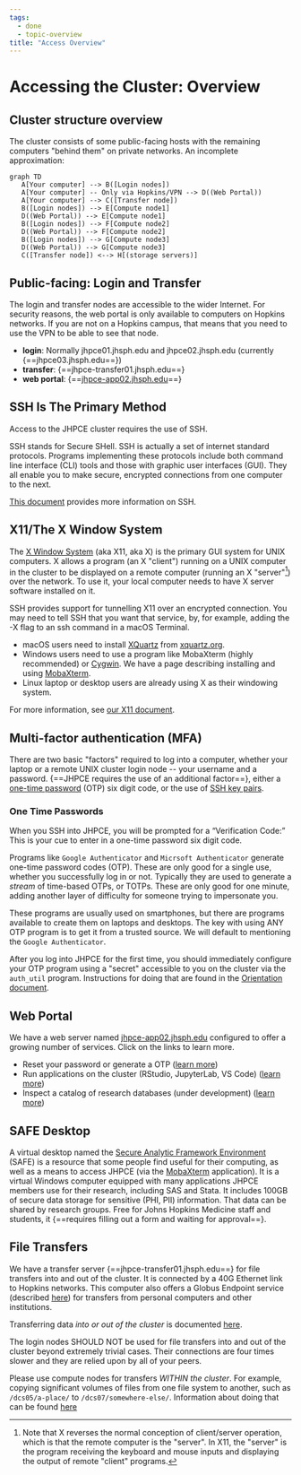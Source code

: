 ```yaml
---
tags:
  - done
  - topic-overview
title: "Access Overview"
---
```


# Accessing the Cluster: Overview

## Cluster structure overview
The cluster consists of some public-facing hosts with the remaining computers "behind them" on private networks. An incomplete approximation:

```mermaid
graph TD
   A[Your computer] --> B([Login nodes])
   A[Your computer] -- Only via Hopkins/VPN --> D((Web Portal))
   A[Your computer] --> C([Transfer node])
   B([Login nodes]) --> E[Compute node1]
   D((Web Portal)) --> E[Compute node1]
   B([Login nodes]) --> F[Compute node2]
   D((Web Portal)) --> F[Compute node2]
   B([Login nodes]) --> G[Compute node3]
   D((Web Portal)) --> G[Compute node3]
   C([Transfer node]) <--> H[(storage servers)]
```

## Public-facing: Login and Transfer 
The login and transfer nodes are accessible to the wider Internet. 
For security reasons, the web portal is only available to computers on Hopkins networks. If you are not on a Hopkins campus, that means that you need to use the VPN to be able to see that node.

* **login**: Normally jhpce01.jhsph.edu and jhpce02.jhsph.edu (currently {==jhpce03.jhsph.edu==})
* **transfer**: {==jhpce-transfer01.jhsph.edu==}
* **web portal**: {==[jhpce-app02.jhsph.edu](https://jhpce-app02.jhsph.edu)==}


## SSH Is The Primary Method
Access to the JHPCE cluster requires the use of SSH.

SSH stands for Secure SHell. SSH is actually a set of internet standard protocols. Programs implementing these protocols include both command line interface (CLI) tools and those with graphic user interfaces (GUI).  They all enable you to make secure, encrypted connections from one computer to the next.

[This document](ssh.md) provides more information on SSH.

## X11/The X Window System

The [X Window System](https://en.wikipedia.org/wiki/X_Window_System) (aka X11, aka X) is the primary GUI system for UNIX computers. X allows a program (an X "client") running on a UNIX computer in the cluster to be displayed on a remote computer (running an X "server"[^2]) over the network. To use it, your local computer needs to have X server software installed on it.

SSH provides support for tunnelling X11 over an encrypted connection. You may need to tell SSH that you want that service, by, for example, adding the -X flag to an ssh command in a macOS Terminal.

[^2]:Note that X reverses the normal conception of client/server operation, which is that the remote computer is the "server". In X11, the "server" is the program receiving the keyboard and mouse inputs and displaying the output of remote "client" programs.

- macOS users need to install [XQuartz](https://en.wikipedia.org/wiki/XQuartz) from [xquartz.org](https://www.xquartz.org).
- Windows users need to use a program like MobaXterm (highly recommended) or [Cygwin](https://en.wikipedia.org/wiki/Cygwin). We have a page describing installing and using [MobaXterm](mobaxterm.md).
- Linux laptop or desktop users are already using X as their windowing system.

For more information, see [our X11 document](x11.md).

## Multi-factor authentication (MFA)
There are two basic "factors" required to log into a computer, whether your laptop or a remote UNIX cluster login node -- your username and a password. {==JHPCE requires the use of an additional factor==}, either a [one-time password](ssh.md#one-time-passwords) (OTP) six digit code, or the use of [SSH key pairs](ssh.md#ssh-keys). 

### One Time Passwords
When you SSH into JHPCE, you will be prompted for a “Verification Code:” This is your cue to enter in a one-time password six digit code.

Programs like `Google Authenticator` and `Micrsoft Authenticator` generate one-time password codes (OTP). These are only good for a single use, whether you successfully log in or not. Typically they are used to generate a _stream_ of time-based OTPs, or TOTPs. These are only good for one minute, adding another layer of difficulty for someone trying to impersonate you.

These programs are usually used on smartphones, but there are programs available to create them on laptops and desktops. The key with using ANY OTP program is to get it from a trusted source. We will default to mentioning the `Google Authenticator`.

After you log into JHPCE for the first time, you should immediately configure your OTP program using a "secret" accessible to you on the cluster via the `auth_util` program. Instructions for doing that are found in the [Orientation document](../orient/images/latest-orient.pdf).

## Web Portal
We have a web server named [jhpce-app02.jhsph.edu](https://jhpce-app02.jhsph.edu) configured to offer a growing number of services. Click on the links to learn more.

* Reset your password or generate a OTP ([learn more](../portal/web-reset.md))
* Run applications on the cluster (RStudio, JupyterLab, VS Code) ([learn more](../portal/web-apps.md))
* Inspect a catalog of research databases (under development) ([learn more](../portal/datacatalog.md))

## SAFE Desktop
A virtual desktop named the [Secure Analytic Framework Environment](https://ictr.johnshopkins.edu/service/informatics/safe-desktop/) (SAFE) is a resource that some people find useful for their computing, as well as a means to access JHPCE (via the [MobaXterm](mobaxterm.md) application). It is a virtual Windows computer equipped with many applications JHPCE members use for their research, including SAS and Stata. It includes 100GB of secure data storage for sensitive (PHI, PII) information. That data can be shared by research groups. Free for Johns Hopkins Medicine staff and students, it {==requires filling out a form and waiting for approval==}.

## File Transfers

We have a transfer server {==jhpce-transfer01.jhsph.edu==} for file transfers into and out of the cluster. It is connected by a 40G Ethernet link to Hopkins networks.
This computer also offers a Globus Endpoint service (described [here](globus.md)) for transfers from personal computers and other institutions.

Transferring data _into or out of the cluster_ is documented [here](../access/file-transfer.md).

The login nodes SHOULD NOT be used for file transfers into and out of the cluster beyond extremely trivial cases. Their connections are four times slower and they are relied upon by all of your peers.

Please use compute nodes for transfers _WITHIN the cluster_. For example, copying significant volumes of files from one file system to another, such as `/dcs05/a-place/` to `/dcs07/somewhere-else/`. Information about doing that can be found [here](../files/copying-files.md)

